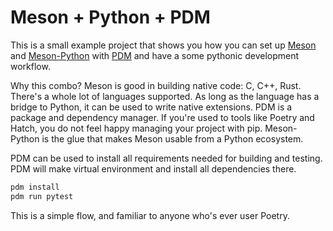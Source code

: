<!--
SPDX-FileCopyrightText: 2024 Arjan Molenaar

SPDX-License-Identifier: Apache-2.0
-->

# Meson + Python + PDM

This is a small example project that shows you how you can set up
[Meson](https://mesonbuild.com/) and
[Meson-Python](https://meson-python.readthedocs.io) with
[PDM](https://pdm-project.org) and have a some pythonic development workflow.

Why this combo? Meson is good in building native code: C, C++, Rust. There's a whole lot of languages supported. As long as the language has a bridge to Python, it can be used to write native extensions.
PDM is a package and dependency manager. If you're used to tools like Poetry and Hatch, you do not feel happy
managing your project with pip.
Meson-Python is the glue that makes Meson usable from a Python ecosystem.

PDM can be used to install all requirements needed for building and testing. PDM will make virtual environment and install all dependencies there.

```bash
pdm install
pdm run pytest
```

This is a simple flow, and familiar to anyone who's ever user Poetry.
